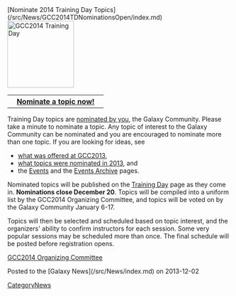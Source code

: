 <div class='newsItemHeader'>[Nominate 2014 Training Day Topics](/src/News/GCC2014TDNominationsOpen/index.md)</div>

<div class='right'><a href='/src/Events/GCC2014/TrainingDay/index.md'><img src="/src/Images/Logos/GCC2014LogoTall200.png" alt="GCC2014 Training Day" width="150" /></a></div>

<table>
  <tr>
    <th> &nbsp;&nbsp; <a href='http://bit.ly/gcc2014tdnom'>Nominate a topic now!</a> &nbsp;&nbsp; </th>
  </tr>
</table>


Training Day topics are [nominated by you](http://bit.ly/gcc2014tdnom), the Galaxy Community.  Please take a minute to nominate a topic.  Any topic of interest to the Galaxy Community can be nominated and you are encouraged to nominate more than one topic. If you are looking for ideas, see 
* [what was offered at GCC2013](/src/Events/GCC2013/TrainingDay/index.md),  
* [what topics were nominated in 2013](http://bit.ly/1i2j1gN), and
* the [Events](/src/Events/index.md) and the [Events Archive](/src/Events/Archive/index.md) pages.

Nominated topics will be published on the [Training Day](/src/Events/GCC2014/TrainingDay/index.md) page as they come in.  **Nominations close December 20**.  Topics will be compiled into a uniform list by the GCC2014 Organizing Committee, and topics will be voted on by the Galaxy Community January 6-17.

Topics will then be selected and scheduled based on topic interest, and the organizers' ability to confirm instructors for each session.  Some very popular sessions may be scheduled more than once. The final schedule will be posted before registration opens.

[GCC2014 Organizing Committee](/src/Events/GCC2014/Organizers/index.md)

<div class='newsItemFooter'>Posted to the [Galaxy News](/src/News/index.md) on 2013-12-02</div>

[CategoryNews](/src/CategoryNews/index.md)
